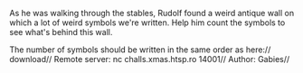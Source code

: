 As he was walking through the stables, Rudolf found a weird antique wall on which a lot of weird symbols we're written. Help him count the symbols to see what's behind this wall.

The number of symbols should be written in the same order as here://
download//
Remote server: nc challs.xmas.htsp.ro 14001//
Author: Gabies//
